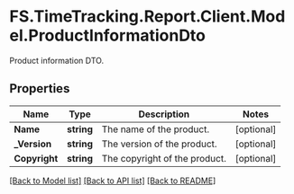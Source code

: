 # FS.TimeTracking.Report.Client.Model.ProductInformationDto
Product information DTO.

## Properties

Name | Type | Description | Notes
------------ | ------------- | ------------- | -------------
**Name** | **string** | The name of the product. | [optional] 
**_Version** | **string** | The version of the product. | [optional] 
**Copyright** | **string** | The copyright of the product. | [optional] 

[[Back to Model list]](../README.md#documentation-for-models) [[Back to API list]](../README.md#documentation-for-api-endpoints) [[Back to README]](../README.md)

